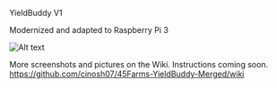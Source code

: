 YieldBuddy V1

Modernized and adapted to Raspberry Pi 3

![Alt text](https://github.com/cinosh07/45Farms-YieldBuddy-Merged/raw/dev/Images%20and%20Screenshots/Yield-Buddy%20Screen%20Shot.png?raw=true "Title")

More screenshots and pictures on the Wiki. Instructions coming soon.
https://github.com/cinosh07/45Farms-YieldBuddy-Merged/wiki



